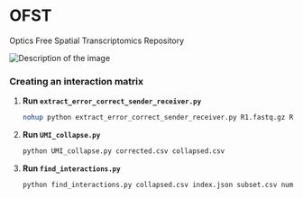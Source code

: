 # OFST
Optics Free Spatial Transcriptomics Repository

![Description of the image]([https://github.com/yourusername/yourrepository/raw/main/images/example.jpg](https://github.com/SrivatsanLab/OFST/blob/main/OFST-diagram.jpeg))

### Creating an interaction matrix

1. **Run `extract_error_correct_sender_receiver.py`**

   ```sh
   nohup python extract_error_correct_sender_receiver.py R1.fastq.gz R2.fastq.gz corrected.txt corrected.csv > script_output.log 2>&1 &
2. **Run `UMI_collapse.py`**

   ```sh
   python UMI_collapse.py corrected.csv collapsed.csv
3. **Run `find_interactions.py`**

   ```sh
   python find_interactions.py collapsed.csv index.json subset.csv numerical.txt interaction.txt
